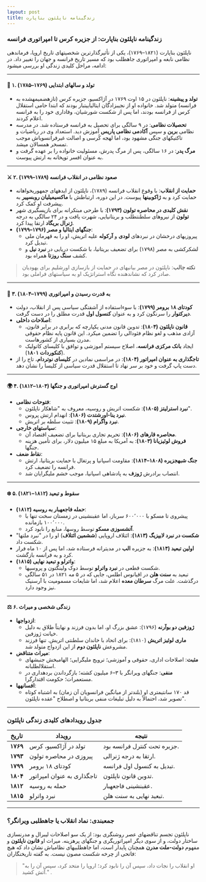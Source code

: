 ```yaml
---
layout: post
title: زندگینامه ناپلئون بناپارت
---
```


### زندگینامه ناپلئون بناپارت: از جزیره کرس تا امپراتوری فرانسه  
ناپلئون بناپارت (۱۸۲۱–۱۷۶۹)، یکی از تأثیرگذارترین شخصیتهای تاریخ اروپا، فرماندهی نظامی نابغه و امپراتوری جاهطلب بود که مسیر تاریخ فرانسه و جهان را تغییر داد. در ادامه، مراحل کلیدی زندگی او بررسی میشود:

---

#### 🔵 **۱. تولد و سالهای ابتدایی (۱۷۶۹–۱۷۸۵)**  
- **تولد و پیشینه**: ناپلئون در ۱۵ اوت ۱۷۶۹ در آژاکسیو، جزیره کرس (تازهضمیمهشده به فرانسه) متولد شد. خانواده او از نجیبزادگان ایتالیاییتبار بودند که ابتدا حامی استقلال کرس از فرانسه بودند، اما پس از شکست شورشیان، وفاداری خود را به فرانسه اعلام کردند.  
- **تحصیلات نظامی**: در ۹ سالگی برای تحصیل به فرانسه فرستاده شد. در مدرسه نظامی **برین** و سپس **آکادمی نظامی پاریس** آموزش دید. استعداد وی در ریاضیات و تاکتیکهای جنگی مشهود بود، اما لهجه کُرسی و اصالت غیرفرانسویاش موجب تمسخر همسالان میشد.  
- **مرگ پدر**: در ۱۶ سالگی، پس از مرگ پدرش، مسئولیت خانواده را بر عهده گرفت و به عنوان افسر توپخانه به ارتش پیوست.

---

#### ⚔️ **۲. صعود نظامی در انقلاب فرانسه (۱۷۸۹–۱۷۹۹)**  
- **حمایت از انقلاب**: با وقوع انقلاب فرانسه (۱۷۸۹)، ناپلئون از ایدههای جمهوریخواهانه حمایت کرد و به **ژاکوبینها** پیوست. در این دوره، ارتباطش با **ماکسیمیلیان روبسپیر** به پیشرفت او کمک کرد.  
- **نقش کلیدی در محاصره تولون (۱۷۹۳)**: با طرحی مبتکرانه برای بازپسگیری شهر **تولون** از نیروهای سلطنتطلب و بریتانیایی، شهرت یافت و در ۲۴ سالگی به درجه **ژنرال بریگاد** ارتقا پیدا کرد.  
- **جنگهای ایتالیا و مصر (۱۷۹۶–۱۷۹۹)**:  
  - پیروزیهای درخشان در نبردهای **لودی** و **آرکوله** علیه اتریش، او را به قهرمان ملی تبدیل کرد.  
  - لشکرکشی به مصر (۱۷۹۸) برای تضعیف بریتانیا، با شکست دریایی در **نبرد نیل** و کشف **سنگ روزتا** همراه بود.  

> **نکته جالب**: ناپلئون در مصر بیانیهای در حمایت از بازسازی اورشلیم برای یهودیان صادر کرد که نشاندهنده نگاه استراتژیک او به سیاستهای فراملی بود.

---

#### 👑 **۳. به قدرت رسیدن و امپراتوری (۱۷۹۹–۱۸۰۴)**  
- **کودتای ۱۸ برومر (۱۷۹۹)**: با سوءاستفاده از آشفتگی سیاسی پس از انقلاب، دولت **دیرکتوار** را سرنگون کرد و به عنوان **کنسول اول** قدرت مطلق را در دست گرفت.  
- **اصلاحات داخلی**:  
  - **قانون ناپلئون (۱۸۰۴)**: تدوین قانون مدنی یکپارچه که برابری در برابر قانون، آزادی مذهب و لغو نظام فئودالی را تضمین میکرد. این قانون پایه نظام حقوقی مدرن بسیاری از کشورهاست.  
  - ایجاد **بانک مرکزی فرانسه**، اصلاح سیستم آموزشی و توافق با کلیسای کاتولیک (**کنکوردات ۱۸۰۱**).  
- **تاجگذاری به عنوان امپراتور (۱۸۰۴)**: در مراسمی نمادین در **کلیسای نوتردام**، تاج را از دست پاپ گرفت و خود بر سر نهاد تا استقلال قدرت سیاسی از کلیسا را نشان دهد.

---

#### 🌍 **۴. اوج گسترش امپراتوری و جنگها (۱۸۰۴–۱۸۱۲)**  
- **فتوحات نظامی**:  
  - **نبرد استرلیتز (۱۸۰۵)**: شکست اتریش و روسیه، معروف به "شاهکار ناپلئون".  
  - **نبرد ینا-اورشتدت (۱۸۰۶)**: انهدام ارتش پروس.  
  - **نبرد واگرام (۱۸۰۹)**: تثبیت سلطه بر اتریش.  
- **سیاستهای خارجی**:  
  - **محاصره قارهای (۱۸۰۶)**: تحریم تجاری بریتانیا برای تضعیف اقتصاد آن.  
  - **فروش لوئیزیانا (۱۸۰۳)**: به آمریکا به مبلغ ۱۵ میلیون دلار، برای تأمین هزینه جنگها.  
- **نقاط ضعف**:  
  - **جنگ شبهجزیره (۱۸۰۸–۱۸۱۴)**: مقاومت اسپانیا و پرتغال با حمایت بریتانیا، ارتش فرانسه را تضعیف کرد.  
  - انتصاب برادرش **ژوزف** به پادشاهی اسپانیا، موجب خشم ملیگرایان شد.

---

#### ❄️ **۵. سقوط و تبعید (۱۸۱۲–۱۸۲۱)**  
- **حمله فاجعهبار به روسیه (۱۸۱۲)**:  
  - پیشروی تا مسکو با ۶۰۰٬۰۰۰ سرباز، اما عقبنشینی در زمستان سخت تنها با ۱۰۰٬۰۰۰ بازمانده.  
  - **آتشسوزی مسکو** توسط روسها، منابع را نابود کرد.  
- **شکست در نبرد لایپزیگ (۱۸۱۳)**: ائتلاف اروپایی (**ششمین ائتلاف**) او را در "نبرد ملتها" شکست داد.  
- **اولین تبعید (۱۸۱۴)**: به جزیره **الب** در مدیترانه فرستاده شد، اما پس از ۱۰ ماه فرار کرد و به فرانسه بازگشت.  
- **واترلو و تبعید نهایی (۱۸۱۵)**:  
  - شکست قطعی در **نبرد واترلو** توسط دوک ولینگتون و پروسیها.  
  - تبعید به **سنت هلن** در اقیانوس اطلس، جایی که در ۵ مه ۱۸۲۱ در ۵۱ سالگی درگذشت. علت مرگ **سرطان معده** اعلام شد، اما شایعات مسمومیت با آرسنیک نیز وجود دارد.

---

#### ⚖️ **۶. زندگی شخصی و میراث**  
- **ازدواجها**:  
  - **ژوزفین دو بوآرنه** (۱۷۹۶): عشق بزرگ او، اما بدون فرزند و نهایتاً طلاق به دلیل خیانت ژوزفین.  
  - **ماری لوئیز اتریش** (۱۸۱۰): برای اتحاد با خاندان سلطنتی اتریش. تنها فرزند مشروعش **ناپلئون دوم** از این ازدواج متولد شد.  
- **میراث متناقض**:  
  - **مثبت**: اصلاحات اداری، حقوقی و آموزشی؛ ترویج ملیگرایی؛ الهامبخش جنبشهای استقلالطلبانه.  
  - **منفی**: جنگهای ویرانگر با ۳–۶ میلیون کشته؛ بازگرداندن بردهداری در مستعمرات؛ حکومت اقتدارگرا.  
- **افسانهها**:  
  - قد ۱۷۰ سانتیمتری او (بلندتر از میانگین فرانسویان آن زمان) به اشتباه کوتاه تصویر شد، احتمالاً به دلیل تبلیغات منفی بریتانیا و اصطلاح "عقده ناپلئون".

---

### جدول رویدادهای کلیدی زندگی ناپلئون  
| **تاریخ**      | **رویداد**                     | **نتیجه**                     |  
|----------------|--------------------------------|-------------------------------|  
| **۱۷۶۹**       | تولد در آژاکسیو، کرس          | جزیره تحت کنترل فرانسه بود.   |  
| **۱۷۹۳**       | پیروزی در محاصره تولون         | ارتقا به درجه ژنرالی.         |  
| **۱۷۹۹**       | کودتای ۱۸ برومر               | تبدیل به کنسول اول فرانسه.    |  
| **۱۸۰۴**       | تاجگذاری به عنوان امپراتور     | تدوین قانون ناپلئون.          |  
| **۱۸۱۲**       | حمله به روسیه                  | عقبنشینی فاجعهبار.           |  
| **۱۸۱۵**       | نبرد واترلو                   | تبعید نهایی به سنت هلن.       |  

---

### جمعبندی: نماد انقلاب یا جاهطلبی ویرانگر؟  
ناپلئون تجسم تناقضهای عصر روشنگری بود: از یک سو اصلاحات لیبرال و مدرنسازی ساختار دولت، و از سوی دیگر امپراتوریگری و جنگهای پرهزینه. میراث او **قانون ناپلئون** و مفهوم **دولت-ملت مدرن** همچنان پایدار است، اما جاهطلبیهای نظامیاش نشان داد که هیچ فاتحی از چرخه شکست مصون نیست. به گفته تاریخنگاران:  
> "او انقلاب را نجات داد، سپس آن را نابود کرد؛ اروپا را متحد کرد، سپس آن را به آتش کشید." .
